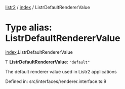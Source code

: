[listr2](../README.md) / [index](../modules/index.md) / ListrDefaultRendererValue

# Type alias: ListrDefaultRendererValue

[index](../modules/index.md).ListrDefaultRendererValue

Ƭ **ListrDefaultRendererValue**: ``"default"``

The default renderer value used in Listr2 applications

Defined in: src/interfaces/renderer.interface.ts:9
